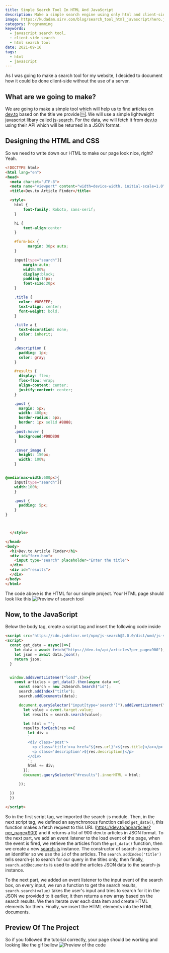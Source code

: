 ```yaml
---
title: Simple Search Tool In HTML And JavaScript
description: Make a simple search engine using only html and client-side JavaScript, no backend needed
image: https://kudadam.sirv.com/blog/search_tool_html_javascript/hero.jpg
category: Programming
keywords:
  - javascript search tool,
  - client-side search
  - html search tool
date: 2021-09-16
tags:
  - html
  - javascript
---
```


<p class="intro">
	As I was going to make a search tool for my website, I decided to document how it could be done client-side without the use of a server.
</p>

## What are we going to make?

We are going to make a simple tool which will help us to find articles on [dev.to](https://dev.to) based on the title we provide :cool:. We will use a simple lightweight javascript libary called [js-search](https://github.com/bvaughn/js-search).
For the data, we will fetch it from [dev.to](https://dev.to) using their API which will be returned in a JSON format.

## Designing the HTML and CSS

So we need to write down our HTML to make our page look nice, right? Yeah.

```html
<!DOCTYPE html>
<html lang="en">
<head>
  <meta charset="UTF-8">
  <meta name="viewport" content="width=device-width, initial-scale=1.0">
  <title>Dev.to Article Finder</title>

  <style>
    html {
        font-family: Roboto, sans-serif;
    }

    h1 {
        text-align:center
    }

    #form-box {
          margin: 30px auto;
    }

    input[type="search"]{
        margin:auto;
        width:80%;
        display:block;
        padding:15px;
        font-size:20px
    }

    .title {
      color: #0F6EEF;
      text-align: center;
      font-weight: bold;
    }

    .title a {
      text-decoration: none;
      color: inherit;
    }

    .description {
      padding: 1px;
      color: gray;
    }

    #results {
      display: flex;
      flex-flow: wrap;
      align-content: center;
      justify-content: center;
    }

    .post {
      margin: 5px;
      width: 400px;
      border-radius: 5px;
      border: 1px solid #8888;
    }
    .post:hover { 
      background:#D8D8D8
    }

    .cover_image {
      height: 150px;
      width: 100%;
    }


@media(max-width:600px){
    input[type="search"]{
    width:100%;
    }

    .post {
      padding: 5px;
    }
}



  </style>

</head>
<body>
  <h1>Dev.to Article Finder</h1>
  <div id="form-box">
    <input type="search" placeholder="Enter the title">
  </div>
  <div id="results">
  </div>
</body>
</html>

```

The code above is the HTML for our simple project.
Your HTML page should look like this
![Preview of search tool](https://kudadam.sirv.com/blog/search_tool_html_javascript/preview.PNG)

## Now, to the JavaScript

Below the body tag, create a script tag and insert the following code inside

```html
<script src="https://cdn.jsdelivr.net/npm/js-search@2.0.0/dist/umd/js-search.min.js" integrity="sha256-LD9UsSATk+xTzAbk8nD2gA2bjHKvetXtCMDAFkM2K5Q=" crossorigin="anonymous"></script>
<script>
  const get_data = async()=>{
    let data = await fetch("https://dev.to/api/articles?per_page=900");
    let json = await data.json();
    return json;
  }


  window.addEventListener("load",()=>{
    const articles = get_data().then(async data =>{
      const search = new JsSearch.Search("id");
      search.addIndex("title");
      search.addDocuments(data);

      document.querySelector("input[type='search']").addEventListener("input",event=>{
        let value = event.target.value;
        let results = search.search(value);

        let html = "";
        results.forEach(res =>{
          let div = 
          `
          <div class='post'>
            <p class='title'><a href="${res.url}">${res.title}</a></p>
            <p class='description'>${res.description}</p>
          </div>
          `;
          html += div;
        });
        document.querySelector("#results").innerHTML = html;

      });

  })
  })

</script>
```

So in the first script tag, we imported the search-js module.
Then, in the next script tag, we defined an asynchronous function called `get_data()`, this function makes a fetch request to this URL (https://dev.to/api/articles?per_page=900) and it returns a list of 900 dev.to articles in JSON format.
To the next part, we add an event listener to the load event of the page, when the event is fired, we retrieve the articles from the `get_data()` function, then we create a new [search-js](https://github.com/bvaughn/js-search) instance. The constructor of search-js requires an identifier so we use the `id` of the articles. The `search.addIndex('title')` tells search-js to search for our query in the titles only, then finally, `search.addDocuments` is used to add the articles JSON data to the search-js instance. 

To the next part, we added an event listener to the input event of the search box, on every input, we run a function to get the search results, `search.search(value)` takes the user's input and tries to search for it in the JSON we provided to it earlier, it then returns a new array based on the search results.
We then iterate over each data item and create HTML elements for them. Finally, we insert the HTML elements into the HTML documents.

## Preview Of The Project

So if you followed the tutorial correctly, your page should be working and looking like the gif bellow
![Preview of the code](https://kudadam.sirv.com/blog/search_tool_html_javascript/preview.gif)
